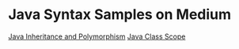 # Java Syntax Samples on Medium
[Java Inheritance and Polymorphism](https://medium.com/@jhowerin/java-run-time-polymorphism-45121bb3c8b5)
[Java Class Scope](https://medium.com/@jhowerin/java-class-scope-public-o-646a0b5de630)

#
